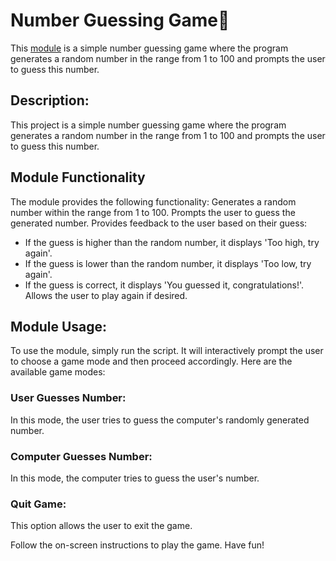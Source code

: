 # Number Guessing Game🎰

This [module](./number_guessing_game.py) is a simple number guessing game where the program generates a random number in the range from 1 to 100 and prompts the user to guess this number.

## Description:
This project is a simple number guessing game where the program generates a random number in the range from 1 to 100 and prompts the user to guess this number.

## Module Functionality
The module provides the following functionality:
Generates a random number within the range from 1 to 100.
Prompts the user to guess the generated number.
Provides feedback to the user based on their guess:
- If the guess is higher than the random number, it displays 'Too high, try again'.
- If the guess is lower than the random number, it displays 'Too low, try again'.
- If the guess is correct, it displays 'You guessed it, congratulations!'.
Allows the user to play again if desired.

## Module Usage:
To use the module, simply run the script. It will interactively prompt the user to choose a game mode and then proceed accordingly. Here are the available game modes:

### User Guesses Number: 
In this mode, the user tries to guess the computer's randomly generated number.
### Computer Guesses Number: 
In this mode, the computer tries to guess the user's number.
### Quit Game: 
This option allows the user to exit the game.

Follow the on-screen instructions to play the game. Have fun!
